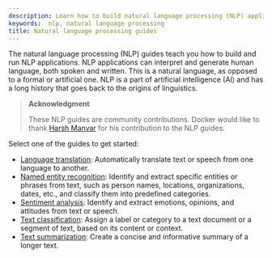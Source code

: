```yaml
---
description: Learn how to build natural language processing (NLP) applications.
keywords:  nlp, natural language processing
title: Natural language processing guides
---
```


The natural language processing (NLP) guides teach you how to build and run NLP
applications. NLP applications can interpret and generate human language, both
spoken and written. This is a natural language, as opposed to a formal or
artificial one. NLP is a part of artificial intelligence (AI) and has a long
history that goes back to the origins of linguistics.

> **Acknowledgment**
>
> These NLP guides are community contributions. Docker would like to thank
> [Harsh Manvar](https://github.com/harsh4870) for his contribution to the NLP
> guides.

Select one of the guides to get started:

* [Language translation](language-translation.md): Automatically translate text
  or speech from one language to another.
* [Named entity recognition](named-entity-recognition.md): Identify and extract
  specific entities or phrases from text, such as person names, locations,
  organizations, dates, etc., and classify them into predefined categories.
* [Sentiment analysis](sentiment-analysis.md): Identify and extract emotions,
  opinions, and attitudes from text or speech.
* [Text classification](text-classification.md): Assign a label or category to a
  text document or a segment of text, based on its content or context.
* [Text summarization](text-summarization.md): Create a concise and informative
  summary of a longer text.


